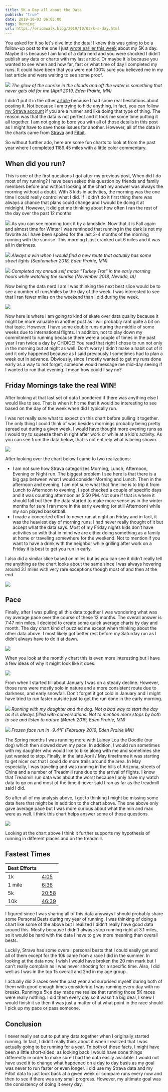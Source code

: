 ```yaml
---
title: 5K a Day all about the Data
publish: "true"
date: 2019-10-03 06:05:00
tags: Running
url: https://ericmwalk.blog/2019/10/03/k-a-day.html
---
```


You asked for it so let's dive into the data! I knew this was going to be a follow-up post to the one I just [wrote earlier this week](https://ericmwalk.blog/2019/09/30/k-a-day.html) about my 5K a day. Maybe it is because I am kind of a data nerd and you were shocked I didn’t publish any data or charts with my last article. Or maybe it is because you wanted to see when and how far, fast or what time of day I completed my runs. It could have been that you were not 100% sure you believed me in my last article and were waiting to see some proof.

![](https://ericmwalk.blog/uploads/2021/2e3b2a62b8.jpg)
*The glow of the sunrise in the clouds and off the water is something that never gets old for me (April 2019, Eden Prairie, MN)*

I didn’t put it in the other [article](https://ericmwalk.blog/2019/09/k-a-day.html) because I had some real hesitations about posting it. Not because I am trying to hide anything, in fact, you can follow [my Strava account](https://www.strava.com/athletes/ericmwalk) if you are a runner and like doing that type of thing. The reason was that the data is not perfect and it took me some time putting it all together. I am not going to bore you with all of those details in this post as I might have to save those issues for another. However, all of the data in the charts came from [Strava](https://www.strava.com/) and [Fitbit](https://www.fitbit.com/).

So without further ado, here are some fun charts to look at from the past year where I completed 1189.45 miles with a little color commentary.

## When did you run?
This is one of the first questions I got after my previous post, When did I do most of my running? I have been asked this question by friends and family members before and without looking at the chart my answer was always the morning without a doubt. With 3 kids in activities, the morning was the one time I could really control what I did. If I didn’t do it first thing there was always a chance that plans could change and I would be doing it at midnight. However, it did get me thinking about how often I ran the rest of the day over the past 12 months.

![](https://ericmwalk.blog/uploads/2021/35173af475.jpg)
As you can see morning took it by a landslide. Now that it is Fall again and almost time for Winter I was reminded that running in the dark is not my favorite as I have been spoiled for the last 3-4 months of the morning running with the sunrise. This morning I just cranked out 6 miles and it was all in darkness.

![](https://ericmwalk.blog/uploads/2021/f79835fb4b.jpg)
*Always a win when I would find a new route that actually has some street lights (Septemeber 2018, Eden Prairie, MN)*

![](https://ericmwalk.blog/uploads/2021/3c38defd81.jpg)
*Completed my annual self made "Turkey Trot" in the early morning hours while watching the sunrise (November 2018, Nevada, IA)*

Now being the data nerd I am I was thinking the next best slice would be to see a number of runs/miles by the day of the week. I was interested to see that I ran fewer miles on the weekend than I did during the week.

![](https://ericmwalk.blog/uploads/2021/87a9e1be53.jpg)

Now here is where I am going to kind of skate over data quality because it might be more valuable in another post as I will probably rant quite a bit on that topic. However, I have some double runs during the middle of some weeks due to international flights. In addition, not to play down my commitment to running because there were a couple of times in the past year I ran twice a day by CHOICE! You read that right I chose to run not only in the morning but at night as well. Don’t worry I didn’t make a habit out of it and it only happened because as I said previously I sometimes had to plan a week out in advance. Obviously, since I mostly wanted to get my runs done early as a way to not forget, someone would message me mid-day seeing if I wanted to run that evening. I mean how could I say no?

## Friday Mornings take the real WIN!
After looking at that last set of data I pondered if there was anything else I would like to see. That is when it hit me that it would be interesting to see based on the day of the week when did I typically run.

I was not really sure what to expect on this chart before pulling it together. The only thing I could think of was besides mornings probably being pretty spread out during a given week. I would have thought more evening runs as I would try to squeeze them in right after work or while at a kid's activity. As you can see from the data below, that is not entirely what is being shown.

![](https://ericmwalk.blog/uploads/2021/fdefdfdb5f.jpg)

After looking over the chart below I came to two realizations:
- I am not sure how Strava categorizes Morning, Lunch, Afternoon, Evening or Night run. The biggest problem I see here is that there is a big gap between what I would consider Morning and Lunch. Then in the afternoon and evening, I am not sure what that fine line is to trip it from Lunch to Afternoon to evening. I spot checked a couple of specific days and it was counting afternoon as 5:50 PM. Not sure if that is where it should fall but then the data started to make more sense as in the winter months for sure I ran more in the early evening (or still Afternoon) while my son played basketball.
- I made a concerted effort to never run at night on Friday and in fact, it was the heaviest day of morning runs. I had never really thought of it but accept what the data says. Most of my Friday nights kids don’t have activities so with that in mind we are either doing something as a family at home or traveling somewhere for the weekend. Not to mention if you want to have a drink with the neighbor while grilling after work on a Friday it is best to get you run in early.

I also did a similar slice based on miles but as you can see it didn’t really tell me anything as the chart looks about the same since I was always hovering around 3.1 miles with very rare exceptions though most of and then at the end.

![](https://ericmwalk.blog/uploads/2021/ef806307e5.jpg)

## Pace
Finally, after I was pulling all this data together I was wondering what was my average pace over the course of these 12 months. The overall answer is 7:47 min miles. I decided to create some quick average charts by day and month. The day chart kind of puzzled me except when thinking about the other data above. I most likely got better rest before my Saturday run as I didn’t always have to do it at dawn.

![](https://ericmwalk.blog/uploads/2021/3800be7ba7.jpg)

When you look at the monthly chart this is even more interesting but I have a few ideas of why it might look like it does.

![](https://ericmwalk.blog/uploads/2021/69003594bd.jpg)

From when I started till about January I was on a steady decline. However, those runs were mostly solo in nature and a more consistent route due to darkness, and early snowfall. Don’t forget it got cold in January and I might have tried to run faster outside just to get the run done in the early morning.

![](https://ericmwalk.blog/uploads/2021/a50e43f3bf.jpg)
*Running with my daughter and the dog. Not a bad way to start the day as it is always filled with conversations. Not to mention more stops by both to see and listen to nature (March 2019, Eden Prairie, MN)*

![](https://ericmwalk.blog/uploads/2021/00f8213f34.jpg)
*Frozen face run in -9.4°F (February 2019, Eden Prairie MN)*

The Spring months I was running more with Lainey Lou the Doodle (our dog) which then slowed down my pace. In addition, I would run sometimes with my daughter who would like to bike along with me and sometimes she just wanted to stop. Finally, in the late April / May timeframe it was starting to get nicer out that I could do more trails around the area. In May especially, I was traveling and was running in the hills of Arizona, streets of China and a number of Treadmill runs due to the arrival of flights. I know that Treadmill run data was about the worst because I only have my watch data to go on and most of the time it never said I ran as far as the treadmill said I did.

So after all of my analysis above, I got to thinking I might be missing some data here that might be in addition to the chart above. The one above only gave average pace but I was more curious about what the min and max were as well. I think this chart helps answer some of those questions.

![](https://ericmwalk.blog/uploads/2021/7ee112f17d.jpg)

Looking at the chart above I think it further supports my hypothesis of running in different places and on the treadmill.

## Fastest Times

| Best Efforts |                                                                  |
| ------------ | ---------------------------------------------------------------- |
| 1k           | [4:05](https://www.strava.com/activities/2586825202#5474197455)  |
| 1 mile       | [6:36](https://www.strava.com/activities/2586825202#5474197456)  |
| 5k           | [20:58](https://www.strava.com/activities/2586825202#5474197458) |
| 10k          | [46:39](https://www.strava.com/activities/2754168500#5824679526) |




I figured since I was sharing all of this data anyways I should probably share some Personal Bests during my year of running. I was thinking of doing a chart like some of the above but I realized I didn't really have good data around this. Mostly because I didn't always stop running right at 3.1 miles, so it would be hard with the data I have to give more meaning than overall bests.

Luckily, Strava has some overall personal bests that I could easily get and all of them except for the 10k came from a race I did in the summer. In looking at the data now, I wish I would have broken the 20 min mark but I can't really complain as I was never shooting for a specific time. Also, I did well as I was in the top 15 overall and  2nd in my age group.

I actually did 2 races over the past year and surprised myself during both of them with good enough times considering I was running every day with no breaks. Running a 5k a day made me realize that running those 5K races were really nothing. I did them every day so it wasn't a big deal, I knew I would finish it so then it was just a matter of at what point in the race should I pick up my pace or pass someone.

## Conclusion
I never really set out to put any data together when I originally started running. In fact, I didn’t really think about it when I realized that I was actually going to be running for a year. To both of those facts, I might have been a little short-sided, as looking back I would have done things differently in order to make sure I had the data easily available. I would not have used it to change what happened on a day to day basis as my goal was never to run faster or even longer. I did use my Strava data and my Fitbit data to just look back at a given week or compare runs every now and then to see if there was any small progress. However, my ultimate goal was the consistency of doing it every day.